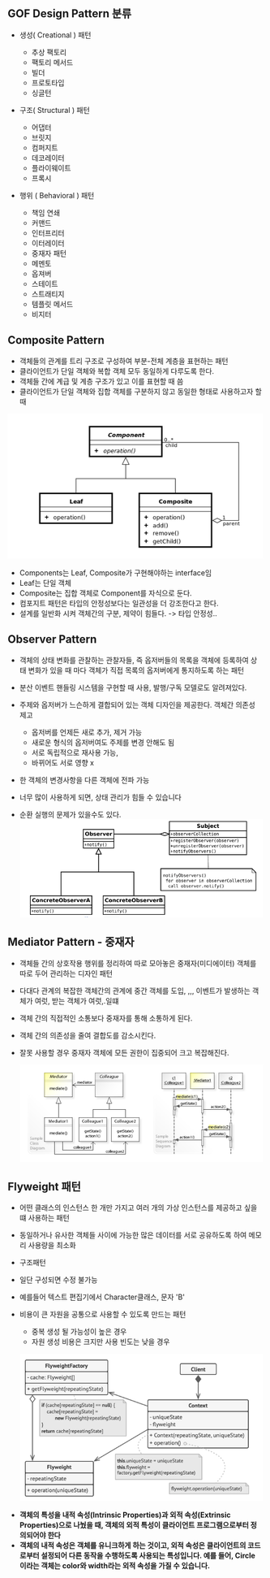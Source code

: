 ## GOF Design Pattern 분류

- 생성( Creational ) 패턴

  - 추상 팩토리
  - 팩토리 메서드
  - 빌더
  - 프로토타입
  - 싱글턴

- 구조( Structural ) 패턴

  - 어댑터
  - 브릿지
  - 컴퍼지트
  - 데코레이터
  - 플라이웨이트
  - 프록시

- 행위 ( Behavioral ) 패턴

  - 책임 연쇄
  - 커맨드
  - 인터프리터
  - 이터레이터
  - 중재자 패턴
  - 메멘토
  - 옵져버
  - 스테이트
  - 스트래티지
  - 템플릿 메서드
  - 비지터

## Composite Pattern

- 객체들의 관계를 트리 구조로 구성하여 부분-전체 계층을 표현하는 패턴
- 클라이언트가 단일 객체와 복합 객체 모두 동일하게 다루도록 한다.
- 객체들 간에 계급 및 계층 구조가 있고 이를 표현할 때 씀
- 클라이언트가 단일 객체와 집합 객체를 구분하지 않고 동일한 형태로 사용하고자 할 때

![](2022-01-17-03-26-46.png)

- Components는 Leaf, Composite가 구현해야하는 interface임
- Leaf는 단일 객체
- Composite는 집합 객체로 Component를 자식으로 둔다.
- 컴포지트 패턴은 타입의 안정성보다는 일관성을 더 강조한다고 한다.
- 설계를 일반화 시켜 객체간의 구분, 제약이 힘들다. -> 타입 안정성..

## Observer Pattern

- 객체의 상태 변화를 관찰하는 관찰자들, 즉 옵저버들의 목록을 객체에 등록하여 상태 변화가 있을 때 마다 객체가 직접 목록의 옵저버에게 통지하도록 하는 패턴

- 분산 이벤트 핸들링 시스템을 구현할 때 사용, 발행/구독 모델로도 알려져있다.

- 주제와 옵저버가 느슨하게 결합되어 있는 객체 디자인을 제공한다. 객체간 의존성 제고

  - 옵저버를 언제든 새로 추가, 제거 가능
  - 새로운 형식의 옵저버여도 주제를 변경 안해도 됨
  - 서로 독립적으로 재사용 가능,
  - 바뀌어도 서로 영향 x

- 한 객체의 변경사항을 다른 객체에 전파 가능

- 너무 많이 사용하게 되면, 상태 관리가 힘들 수 있습니다

- 순환 실행의 문제가 있을수도 있다.
  ![](2022-01-17-03-48-23.png)

## Mediator Pattern - 중재자

- 객체들 간의 상호작용 행위를 정리하여 따로 모아놓은 중재자(미디에이터) 객체를 따로 두어 관리하는 디자인 패턴
- 다대다 관계의 복잡한 객체간의 관계에 중간 객체를 도입, ,,, 이벤트가 발생하는 객체가 여럿, 받는 객체가 여럿,.일떄
- 객체 간의 직접적인 소통보다 중재자를 통해 소통하게 된다.
- 객체 간의 의존성을 줄여 결합도를 감소시킨다.
- 잘못 사용할 경우 중재자 객체에 모든 권한이 집중되어 크고 복잡해진다.

  ![](2022-01-18-01-27-00.png)

## Flyweight 패턴

- 어떤 클래스의 인스턴스 한 개만 가지고 여러 개의 가상 인스턴스를 제공하고 싶을 떄 사용하는 패턴

- 동일하거나 유사한 객체들 사이에 가능한 많은 데이터를 서로 공유하도록 하여 메모리 사용량을 최소화

- 구조패턴

- 일단 구성되면 수정 불가능

- 예를들어 텍스트 편집기에서 Character클래스, 문자 'B'

- 비용이 큰 자원을 공통으로 사용할 수 있도록 만드는 패턴

  - 중복 생성 될 가능성이 높은 경우
  - 자원 생성 비용은 크지만 사용 빈도는 낮을 경우

  ![](2022-01-18-01-38-09.png)

* **객체의 특성을 내적 속성(Intrinsic Properties)과 외적 속성(Extrinsic Properties)으로 나눴을 때, 객체의 외적 특성이 클라이언트 프로그램으로부터 정의되어야 한다**
* **객체의 내적 속성은 객체를 유니크하게 하는 것이고, 외적 속성은 클라이언트의 코드로부터 설정되어 다른 동작을 수행하도록 사용되는 특성입니다. 예를 들어, Circle 이라는 객체는 color와 width라는 외적 속성을 가질 수 있습니다.**
